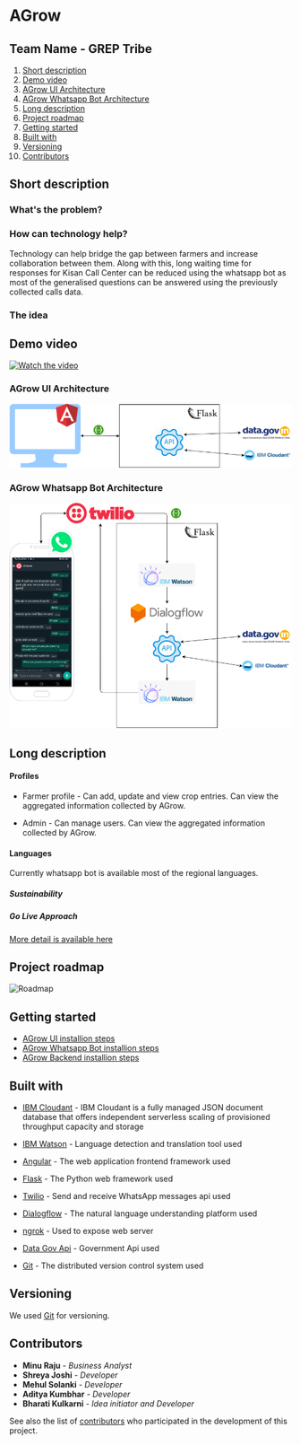 # AGrow
## Team Name - GREP Tribe

1. [Short description](#short-description)
1. [Demo video](#demo-video)
1. [AGrow UI Architecture](#agrow-ui-architecture)
2. [AGrow Whatsapp Bot Architecture](#agrow-whatsapp-bot-architecture)
3. [Long description](#long-description)
4. [Project roadmap](#project-roadmap)
5. [Getting started](#getting-started)
6. [Built with](#built-with)
7. [Versioning](#versioning)
8. [Contributors](#contributors)

## Short description


### What's the problem?


### How can technology help?

Technology can help bridge the gap between farmers and increase collaboration between them. Along with this, long waiting time for responses for Kisan Call Center can be reduced using the whatsapp bot as most of the generalised questions can be answered using the previously collected calls data.

### The idea



## Demo video

[![Watch the video](someUrl)](someUrl)

### AGrow UI Architecture

![AGrow UI Application](https://github.com/bmk15897/agrow/blob/main/agrowFrontend/AGrowAngularUIArchitecture.png)

### AGrow Whatsapp Bot Architecture

![AGrow Whatsapp Bot](https://github.com/bmk15897/agrow/blob/main/agrowWhatsappBot/AGrowWhatsappBotArchitecture.png)

## Long description

#### Profiles 

- Farmer profile - Can add, update and view crop entries. Can view the aggregated information collected by AGrow.

- Admin - Can manage users. Can view the aggregated information collected by AGrow.

#### Languages

Currently whatsapp bot is available most of the regional languages.

##### Sustainability



##### Go Live Approach



[More detail is available here](someUrl)

## Project roadmap

![Roadmap](someUrl)

## Getting started

* [AGrow UI installion steps](https://github.com/bmk15897/agrow/blob/main/agrowFrontend/README.md)
* [AGrow Whatsapp Bot installion steps](https://github.com/bmk15897/agrow/blob/main/agrowWhatsappBot/README.md)
* [AGrow Backend installion steps](https://github.com/bmk15897/agrow/blob/main/agrowBackend/README.md)


## Built with

* [IBM Cloudant](https://cloud.ibm.com/catalog/services/cloudant) - IBM Cloudant is a fully managed JSON document database that offers independent serverless scaling of provisioned throughput capacity and storage
* [IBM Watson](https://www.ibm.com/in-en/watson) - Language detection and translation tool used
* [Angular](https://angular.io/) - The web application frontend framework used
* [Flask](https://flask.palletsprojects.com/) - The Python web framework used

* [Twilio](https://www.twilio.com/) - Send and receive WhatsApp messages api used
* [Dialogflow](https://cloud.google.com/dialogflow) - The natural language understanding platform used
* [ngrok](https://ngrok.com/) - Used to expose web server
* [Data Gov Api](https://data.gov.in/) - Government Api used


* [Git](https://git-scm.com/) - The distributed version control system used


## Versioning

We used [Git](https://git-scm.com/) for versioning.

## Contributors

* **Minu Raju** - *Business Analyst*
* **Shreya Joshi** - *Developer*
* **Mehul Solanki** - *Developer*
* **Aditya Kumbhar** - *Developer*
* **Bharati Kulkarni** - *Idea initiator and Developer*

See also the list of [contributors](https://github.com/bmk15897/agrow/graphs/contributors) who participated in the development of this project.
